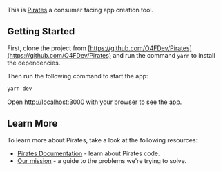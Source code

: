 This is [Pirates](https://example.com/) a consumer facing app creation tool.

## Getting Started

First, clone the project from [https://github.com/O4FDev/Pirates](https://github.com/O4FDev/Pirates) and run the command ```yarn``` to install the dependencies.

Then run the following command to start the app:

```bash
yarn dev
```

Open [http://localhost:3000](http://localhost:3000) with your browser to see the app.


## Learn More

To learn more about Pirates, take a look at the following resources:

- [Pirates Documentation](https://swimm.io/) - learn about Pirates code.
- [Our mission](https://example.com/come-back-later) - a guide to the problems we're trying to solve.
